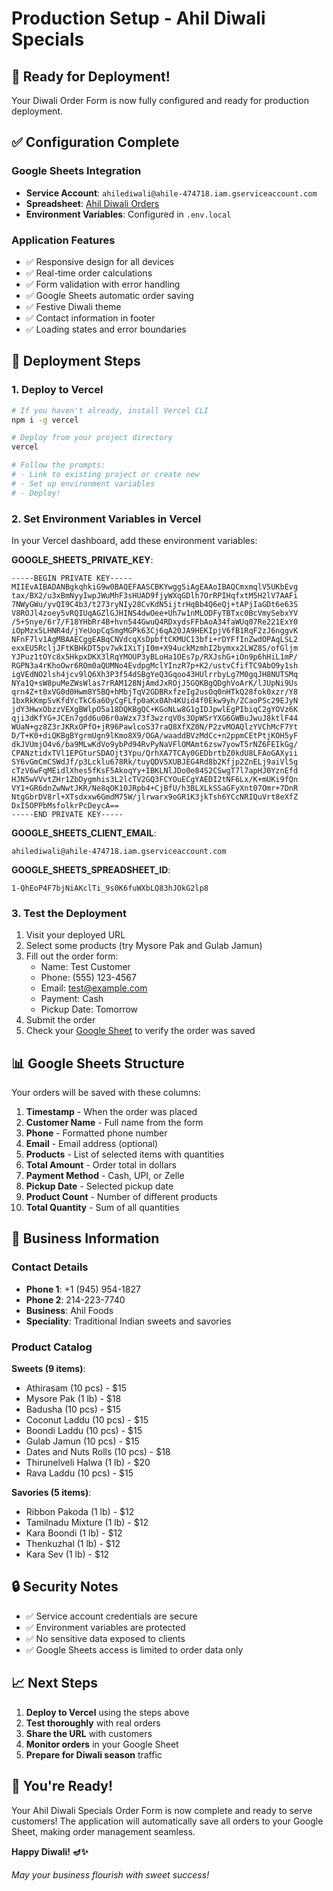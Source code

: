 # Production Setup - Ahil Diwali Specials

## 🚀 Ready for Deployment!

Your Diwali Order Form is now fully configured and ready for production deployment.

## ✅ Configuration Complete

### Google Sheets Integration
- **Service Account**: `ahilediwali@ahile-474718.iam.gserviceaccount.com`
- **Spreadsheet**: [Ahil Diwali Orders](https://docs.google.com/spreadsheets/d/1-QhEoP4F7bjNiAKclTi_9s0K6fuWXbLQ83hJOkG2lp8/edit?gid=0#gid=0)
- **Environment Variables**: Configured in `.env.local`

### Application Features
- ✅ Responsive design for all devices
- ✅ Real-time order calculations
- ✅ Form validation with error handling
- ✅ Google Sheets automatic order saving
- ✅ Festive Diwali theme
- ✅ Contact information in footer
- ✅ Loading states and error boundaries

## 🔧 Deployment Steps

### 1. Deploy to Vercel

```bash
# If you haven't already, install Vercel CLI
npm i -g vercel

# Deploy from your project directory
vercel

# Follow the prompts:
# - Link to existing project or create new
# - Set up environment variables
# - Deploy!
```

### 2. Set Environment Variables in Vercel

In your Vercel dashboard, add these environment variables:

**GOOGLE_SHEETS_PRIVATE_KEY**:
```
-----BEGIN PRIVATE KEY-----
MIIEvAIBADANBgkqhkiG9w0BAQEFAASCBKYwggSiAgEAAoIBAQCmxmqlV5UKbEvg
tax/BX2/u3xBmNyyIwpJWuMhF3sHUAD9fjyWXqGDlh7OrRPIHqfxtM5H2lV7AAFi
7NWyGWu/yvQI9C4b3/t273ryNIy28CvKdN5ijtrHqBb4Q6eQj+tAPjIaGDt6e63S
V8ROJl4zoey5vRQIUqAGZlGJHINS4dwOee+Uh7w1nMLODFyTBTxc0BcVmySebxYV
/5+Snye/6r7/F18YHbRr4B+hvn544GwuQ4RDxydsFFbAoA34faWUq07Re221ExY0
iOpMzx5LHNR4d/jYeUopCqSmgMGPk63Cj6qA20JA9HEKIpjV6fB1RqF2zJ6nggvK
NFnF7lv1AgMBAAECggEABqCNVdcqXsDpbftCKMUC13bfi+rDYFfInZwdOPAqLSL2
exxEU5RcljJFtKBHkDT5pv7wkIXiTjI0m+X94uckMzmhI2bymxx2LWZ8S/ofGljm
YJPuz1tOYc8x5HkpxDKX3lRqYMOUP3yBLoHa1OEs7p/RXJshG+iOn9p6hHiL1mP/
RGPN3a4rKhoOwr6ROm0aQUMNo4EvdpgMclYInzR7p+K2/ustvCfifTC9AbO9y1sh
igVEdNO2lsh4jcv9lQ6Xh3P3f54dSBgYeQ3Gqoo43HUlrrbyLg7M0gqJH8NUTSMq
NYa1Q+sW8puMeZWsWlas7rRAM128NjAmdJxROjJ5GQKBgQDghVoArK/lJUpNi9Us
qrn4Z+t0xVG0d0Hwm8Y5BQ+hMbjTqV2GDBRxfzeIg2usOq0nHTkQ28fok0xzr/Y8
1bxRkKmpSvKfdYcTkC6a6OyCgFLfp0aKx0Ah4KUid4f0Ekw9yh/ZCaoPSc29EJyN
jdY3HwxObzzVEXgBWlpO5a18DQKBgQC+KGoNLw8G1gIDJpwlEgPIbiqC2gYOVz6K
qji3dKfYG+JCEn7gdd6u06r0aWzx73f3wzrqV0s3OpWSrYXG6GWBuJwuJ8ktlF44
WUaN+gz8Z3rJKRxOPfO+jR96PawlcoS37raQ8XfXZ0N/P2zvMOAQlzYVChMcF7Yt
D/T+K0+diQKBgBYgrmUgn9lKmo8X9/OGA/waaddBVzMdCc+n2ppmCEtPtjKOH5yF
dkJVUmjO4v6/ba9MLwKdVo9ybPd94RvPyNaVFlOMAmt6zsw7yowT5rNZ6FEIkGg/
CPANztidxTVl1EPGturSDAOjt3Ypu/QrhXA7TCAy0GEDbrtbZ0kdU8LFAoGAXyii
SY6vGmCmCSWdJf/p3Lcklu678Rk/tuyQDV5XUBJEG4Rd8b2Kfjp2ZnELj9aiVl5g
cTzV6wFqMEidlXhes5fKsF5AkoqYy+IBKLNlJDo0e84S2CSwgT7l7apHJ0YznEfd
HJN5wVVvtZHr1ZbDygmhis3L2lcTV2GQ3FCYOuECgYAEDI2tNF6Lx/K+mUKi9fQn
VY1+GR6dnZwNwtJKR/Ne8qOK10JRpb4+CjBfU/h3BLXLkSSaGFyXnt07Omr+7DnR
NtgGbrDV8rl+XTsdxxw6GmdM75W/jlrwarx9oGR1K3jkTsh6YCcNRIQuVrt8eXfZ
DxI5OPPbMsfolkrPcDeycA==
-----END PRIVATE KEY-----
```

**GOOGLE_SHEETS_CLIENT_EMAIL**:
```
ahilediwali@ahile-474718.iam.gserviceaccount.com
```

**GOOGLE_SHEETS_SPREADSHEET_ID**:
```
1-QhEoP4F7bjNiAKclTi_9s0K6fuWXbLQ83hJOkG2lp8
```

### 3. Test the Deployment

1. Visit your deployed URL
2. Select some products (try Mysore Pak and Gulab Jamun)
3. Fill out the order form:
   - Name: Test Customer
   - Phone: (555) 123-4567
   - Email: test@example.com
   - Payment: Cash
   - Pickup Date: Tomorrow
4. Submit the order
5. Check your [Google Sheet](https://docs.google.com/spreadsheets/d/1-QhEoP4F7bjNiAKclTi_9s0K6fuWXbLQ83hJOkG2lp8/edit?gid=0#gid=0) to verify the order was saved

## 📊 Google Sheets Structure

Your orders will be saved with these columns:
1. **Timestamp** - When the order was placed
2. **Customer Name** - Full name from the form
3. **Phone** - Formatted phone number
4. **Email** - Email address (optional)
5. **Products** - List of selected items with quantities
6. **Total Amount** - Order total in dollars
7. **Payment Method** - Cash, UPI, or Zelle
8. **Pickup Date** - Selected pickup date
9. **Product Count** - Number of different products
10. **Total Quantity** - Sum of all quantities

## 🎯 Business Information

### Contact Details
- **Phone 1**: +1 (945) 954-1827
- **Phone 2**: 214-223-7740
- **Business**: Ahil Foods
- **Speciality**: Traditional Indian sweets and savories

### Product Catalog
**Sweets (9 items)**:
- Athirasam (10 pcs) - $15
- Mysore Pak (1 lb) - $18
- Badusha (10 pcs) - $15
- Coconut Laddu (10 pcs) - $15
- Boondi Laddu (10 pcs) - $15
- Gulab Jamun (10 pcs) - $15
- Dates and Nuts Rolls (10 pcs) - $18
- Thirunelveli Halwa (1 lb) - $20
- Rava Laddu (10 pcs) - $15

**Savories (5 items)**:
- Ribbon Pakoda (1 lb) - $12
- Tamilnadu Mixture (1 lb) - $12
- Kara Boondi (1 lb) - $12
- Thenkuzhal (1 lb) - $12
- Kara Sev (1 lb) - $12

## 🔒 Security Notes

- ✅ Service account credentials are secure
- ✅ Environment variables are protected
- ✅ No sensitive data exposed to clients
- ✅ Google Sheets access is limited to order data only

## 📈 Next Steps

1. **Deploy to Vercel** using the steps above
2. **Test thoroughly** with real orders
3. **Share the URL** with customers
4. **Monitor orders** in your Google Sheet
5. **Prepare for Diwali season** traffic

## 🎉 You're Ready!

Your Ahil Diwali Specials Order Form is now complete and ready to serve customers! The application will automatically save all orders to your Google Sheet, making order management seamless.

**Happy Diwali! 🪔✨**

*May your business flourish with sweet success!*